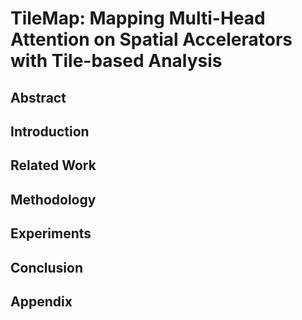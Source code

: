 # TileMap: Mapping Multi-Head Attention on Spatial Accelerators with Tile-based Analysis

## Abstract

## Introduction

## Related Work

## Methodology

## Experiments

## Conclusion

## Appendix
